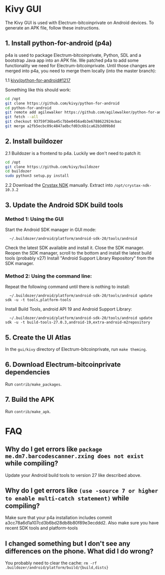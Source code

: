 # Kivy GUI

The Kivy GUI is used with Electrum-bitcoinprivate on Android devices. To generate an APK file, follow these instructions.

## 1. Install python-for-android (p4a)
p4a is used to package Electrum-bitcoinprivate, Python, SDL and a bootstrap Java app into an APK file.
We patched p4a to add some functionality we need for Electrum-bitcoinprivate. Until those changes are
merged into p4a, you need to merge them locally (into the master branch):

1.1 [kivy/python-for-android#1217](https://github.com/kivy/python-for-android/pull/1217)

Something like this should work:

```sh
cd /opt
git clone https://github.com/kivy/python-for-android
cd python-for-android
git remote add agilewalker https://github.com/agilewalker/python-for-android
git fetch --all
git checkout 93759f36ba45c7bbe0456a4b3e6788622924cbac
git merge a2fb5ecbc09c4847adbcfd03c6b1ca62b3d09b8d
```

## 2. Install buildozer
2.1 Buildozer is a frontend to p4a. Luckily we don't need to patch it:

```sh
cd /opt
git clone https://github.com/kivy/buildozer
cd buildozer
sudo python3 setup.py install
```

2.2 Download the [Crystax NDK](https://www.crystax.net/en/download) manually.
Extract into `/opt/crystax-ndk-10.3.2`

## 3. Update the Android SDK build tools

### Method 1: Using the GUI

  Start the Android SDK manager in GUI mode:

      ~/.buildozer/android/platform/android-sdk-20/tools/android

  Check the latest SDK available and install it.
  Close the SDK manager.
  Reopen the SDK manager, scroll to the bottom and install the latest build tools (probably v27)
  Install "Android Support Library Repository" from the SDK manager.

### Method 2: Using the command line:

  Repeat the following command until there is nothing to install:

      ~/.buildozer/android/platform/android-sdk-20/tools/android update sdk -u -t tools,platform-tools

  Install Build Tools, android API 19 and Android Support Library:

      ~/.buildozer/android/platform/android-sdk-20/tools/android update sdk -u -t build-tools-27.0.3,android-19,extra-android-m2repository



## 5. Create the UI Atlas
In the `gui/kivy` directory of Electrum-bitcoinprivate, run `make theming`.

## 6. Download Electrum-bitcoinprivate dependencies
Run `contrib/make_packages`.

## 7. Build the APK
Run `contrib/make_apk`.

# FAQ
## Why do I get errors like `package me.dm7.barcodescanner.zxing does not exist` while compiling?
Update your Android build tools to version 27 like described above.

## Why do I get errors like  `(use -source 7 or higher to enable multi-catch statement)` while compiling?
Make sure that your p4a installation includes commit a3cc78a6d1a107cd3b6bd28db8b80f89e3ecddd2.
Also make sure you have recent SDK tools and platform-tools

## I changed something but I don't see any differences on the phone. What did I do wrong?
You probably need to clear the cache: `rm -rf .buildozer/android/platform/build/{build,dists}`
